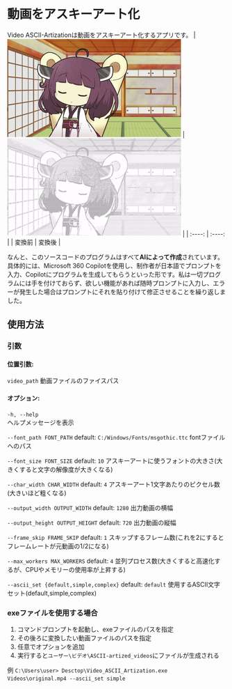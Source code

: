 # 動画をアスキーアート化
Video ASCII-Artizationは動画をアスキーアート化するアプリです。
|  ![変換前](example_before.gif)  |  ![変換後](example_after.gif)   |
| :----: | :----: |
| 変換前 | 変換後 |

なんと、このソースコードのプログラムはすべて**AIによって作成**されています。
具体的には、Microsoft 360 Copilotを使用し、制作者が日本語でプロンプトを入力、Copilotにプログラムを生成してもらうといった形です。私は一切プログラムには手を付けておらず、欲しい機能があれば随時プロンプトに入力し、エラーが発生した場合はプロンプトにそれを貼り付けて修正させることを繰り返しました。

## 使用方法
### 引数
#### 位置引数:

  `video_path`  動画ファイルのファイスパス
  
#### オプション:

  `-h, --help`  
  ヘルプメッセージを表示 
  
  `--font_path FONT_PATH`  default: `C:/Windows/Fonts/msgothic.ttc`
  fontファイルへのパス

  `--font_size FONT_SIZE`  default: `10`
  アスキーアートに使うフォントの大きさ(大きくすると文字の解像度が大きくなる)
                        
  `--char_width CHAR_WIDTH`  default: `4`
  アスキーアート1文字あたりのピクセル数(大きいほど粗くなる)
                       
  `--output_width OUTPUT_WIDTH`  default: `1280`
  出力動画の横幅
                        
  `--output_height OUTPUT_HEIGHT`  default: `720`
  出力動画の縦幅
                        
  `--frame_skip FRAME_SKIP`  default: `1`
  スキップするフレーム数(これを2にするとフレームレートが元動画の1/2になる)
                        
  `--max_workers MAX_WORKERS`  default: `4`
  並列プロセス数(大きくすると高速化するが、CPUやメモリーの使用率が上昇する)
                        
  `--ascii_set {default,simple,complex}`  default: `default`
  使用するASCII文字セット(default,simple,complex)

### exeファイルを使用する場合
1. コマンドプロンプトを起動し、exeファイルのパスを指定
2. その後ろに変換したい動画ファイルのパスを指定
3. 任意でオプションを追加
4. 実行すると`ユーザー\ビデオ\ASCII-artized_videos`にファイルが生成される
   
例 `C:\Users\user> Desctop\Video_ASCII_Artization.exe Videos\original.mp4 --ascii_set simple`
